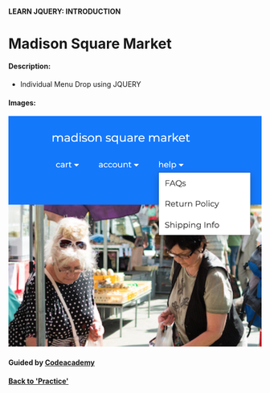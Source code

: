 #### LEARN JQUERY: INTRODUCTION

# Madison Square Market

#### Description:
- Individual Menu Drop using JQUERY

#### Images:
![Madison](img/Madison.png)


#### Guided by [Codeacademy](http://ssqt.co/mQfdNdy)
#### [Back to 'Practice'](https://github.com/soohyeok/Practice)
